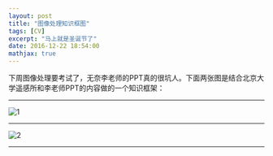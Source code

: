 ```yaml
---
layout: post
title: "图像处理知识框图"
tags: [CV]
excerpt: "马上就是圣诞节了"
date: 2016-12-22 18:54:00
mathjax: true
---
```

<script type="text/javascript" src="http://cdn.mathjax.org/mathjax/latest/MathJax.js?config=default"></script>

下周图像处理要考试了，无奈李老师的PPT真的很坑人。下面两张图是结合北京大学遥感所和李老师PPT的内容做的一个知识框架：

---

![1](http://ww2.sinaimg.cn/mw690/aba7d18bgw1fazrdh12d5j20ol0g9di0.jpg)

---

![2](http://ww1.sinaimg.cn/mw690/aba7d18bgw1fazrdgztm3j20k00nkta1.jpg)

---


